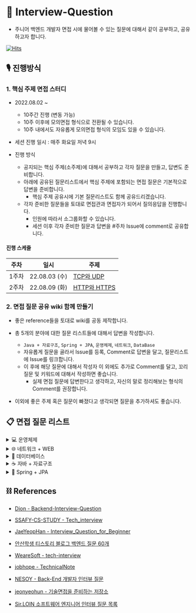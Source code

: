 # 📖 Interview-Question
 
- 주니어 백엔드 개발자 면접 시에 물어볼 수 있는 질문에 대해서 같이 공부하고, 공유하고자 합니다. 

[![Hits](https://hits.seeyoufarm.com/api/count/incr/badge.svg?url=https%3A%2F%2Fgithub.com%2FNext-Squad%2FInterview-Question&count_bg=%2379C83D&title_bg=%23150404&icon=&icon_color=%23E7E7E7&title=hits&edge_flat=false)](https://hits.seeyoufarm.com)
## 🎙 진행방식

### 1. 핵심 주제 면접 스터디 

-  2022.08.02 ~
    - 10주간 진행 (변동 가능)
    - 10주 이후에 모의면접 형식으로 전환될 수 있습니다. 
    - 10주 내에서도 자유롭게 모의면접 형식의 모임도 있을 수 있습니다.
   
- 세션 진행 일시 : 매주 화요일 저녁 9시

- 진행 방식
  - 공지되는 핵심 주제(소주제)에 대해서 공부하고 각자 질문을 만들고, 답변도 준비합니다.
  - 아래에 공유된 질문리스트에서 핵심 주제에 포함되는 면접 질문은 기본적으로 답변을 준비합니다.
    - 핵심 주제 공유시에 기본 질문리스트도 함께 공유드리겠습니다.
  - 각자 준비한 질문들을 토대로 면접관과 면접자가 되어서 질의응답을 진행합니다.
    - 인원에 따라서 소그룹화할 수 있습니다.
    - 세션 이후 각자 준비한 질문과 답변을 #주차 Issue에 comment로 공유합니다.
    

#### 진행 스케줄

| 주차  | 일시          | 주제                                                 |
| ----- | ------------- | --------------------------------------------------- |
| 1주차 | 22.08.03 (수) | [TCP와 UDP](https://github.com/Next-Squad/Interview-Question/issues/3)     |
| 2주차 | 22.08.09 (화) | [HTTP와 HTTPS](https://github.com/Next-Squad/Interview-Question/issues/18)     |

### 2. 면접 질문 공유 wiki 함께 만들기

- 좋은 reference들을 토대로 wiki를 공동 제작합니다. 
- 총 5개의 분야에 대한 질문 리스트들에 대해서 답변을 작성합니다.
    - `Java + 자료구조`, `Spring + JPA`, `운영체제`, `네트워크`, `DataBase`
    - 자유롭게 질문을 골라서 Issue를 등록, Comment로 답변을 달고, 질문리스트에 Issue를 링크합니다. 
    - 이 후에 해당 질문에 대해서 작성자 이 외에도 추가로 Comment를 달고, 꼬리 질문 및 키워드에 대해서 작성하면 좋습니다. 
      - 실제 면접 질문에 답변한다고 생각하고, 자신의 말로 정리해보는 형식의 Comment를 권장합니다.
       
- 이외에 좋은 주제 혹은 질문이 빠졌다고 생각되면 질문을 추가하셔도 좋습니다. 


 ## 📋 면접 질문 리스트 

<details>
<summary>💻 운영체제</summary>
<div markdown="1">
 
1. 바이트코드와 기계어의 차이에 대해 설명해주세요.
2. 컴퓨터는 10진수를 2진수로 바꿔서 계산합니다. 10진수를 2진수로 바꾸는 방법과, 그 반대 방법에 대해 설명해주세요.
3. [context switching이란?](https://github.com/Next-Squad/Interview-Question/issues/10)
    - PCB에 저장되는 정보는?
4. 비선점방식과 선점방식을 설명해주세요.
5. Thread 간의 데이터 공유와 Process 간의 데이터 공유의 공통점과 차이점을 설명해주세요.
    - 스레드에 스택을 독립적으로 할당하는 이유?
    - PC레지스터를 스레드마다 독립적으로 할당하는 이유?
6. 멀티스레드 프로그래밍에 대해 설명해보세요.
    - 멀티 스레드의 장점, 단점
    - 멀티 프로세스 대신 멀티 스레드를 사용하는 이유
7. Thread-safe 하다는 의미와 설계하는 법을 설명해보세요.
8. 프로세스 동기화에 대해 설명해보세요.
9. 교착상태와 기아상태의 해결방법에 대해 설명해보세요.
10. 세마포어와 뮤텍스의 차이에 대해 설명해보세요.
11. 가상 메모리에 대해 설명해보세요.
12. 페이지 교체 알고리즘에 대해서 설명해보세요.
    - 페이징이 필요한 이유는?
    - demand paging이란?
13. 캐시의 지역성에 대해 설명해보세요.
    - 페이지 적중률을 높이는 방법은? 
14. 시스템콜이란 무엇이며 시스템 콜을 사용하는 예시를 들어주세요.
15. 인터럽트가 필요한 이유 및 언제 발생되는지 설명해주세요.
    - 인터럽트 동작과정을 설명해보세요.
16. 커널 모드와 유저 모드를 구분해 놓은 이유는?
    - 커널이란?
17. 커널 수준 스레드와 사용자 수준 스레드의 각각 장단점은?
18. 운영체제가 여러 프로그램을 동시에 실행하는 원리에 대해 설명해주세요.
19. 동기와 비동기의 차이(블로킹, 넌블로킹)에 대해서 설명해주세요.
20. 캐시와 레지스터의 차이점은 무엇인가요?
</div>
</details>

<details>
<summary>🌐 네트워크 + WEB</summary>
<div markdown="2">
 
#### IP, xOSI 7, TCP/IP Layer

 1. [IPV4 vs IPV6 을 설명해주세요.](https://github.com/Next-Squad/Interview-Question/issues/5)
 2. IPv4의 주소 부족현상을 해결하기 위해 현재 어떤 방법을 사용하고 있나요?
 3. OSI 7 - TCP/IP Layer와 각 계층에 대한 설명과 계층화하는 이유에 대해 설명해주세요
 4. [패킷이란 무엇인지 설명해주세요.](https://github.com/Next-Squad/Interview-Question/issues/6)
 
#### TCP와 UDP

 5. [TCP와 UDP의 특징과 차이점을 설명해주세요.](https://github.com/Next-Squad/Interview-Question/issues/12)
 6. [3-Handshaking과 4-Handshaking의 과정을 설명해주세요.](https://github.com/Next-Squad/Interview-Question/issues/15)
 7. 3-way handshaking 과정에서 클라이언트가 서버가 보낸 ACK+SYN을 받지 못하면?
 8. [4-way handshaking 과정에서 Active closer가 마지막에 ACK를 굳이 보내는 이유?](https://github.com/Next-Squad/Interview-Question/issues/14)
 9. [만약 Passive closer에서 FIN 세그먼트를 전송하기 전에 전송한 패킷이 Routing 지연이나 패킷 유실로 인한 재전송 등으로 인해 FIN 패킷보다 늦게 도착하는 상황이 발생하면 어떻게 될까?](https://github.com/Next-Squad/Interview-Question/issues/22)
 10. TCP의 연결 설정 과정(3단계)과 연결 종료 과정(4단계)이 단계가 차이나는 이유?
 11. [초기 Sequence Number인 ISN을 0부터 시작하지 않고 난수를 생성해서 설정하는 이유?](https://github.com/Next-Squad/Interview-Question/issues/20)
 12. UDP에서 신뢰도를 보장하는 방법을 설명해주세요.
 
#### HTTP와 HTTPS

 13. HTTP와 HTTPS의 장단점, 비교 설명해주세요
 14. HTTP1.1와 HTTP2.0 차이점은 무엇인가요?
 15. HTTP는 왜 비연결성인가?
 16. 모든 웹 페이지에서 HTTPS 를 사용하지 않는 이유를 설명해주세요.
 17. 비대칭키 또는 공개키 암호화 방식은 무엇인가요?
 18. HTTP REQUEST 방식 중 GET과 POST의 차이을 설명해주세요.
 19. GET, POST를 제외하고 다른 방식들을 설명해주세요.
 20. 조회하기 위한 용도 POST가 아닌 GET 방식을 사용하는 이유?
 21. 현대 웹 에서는 비연결성을 해결방법을 설명해주세요.
 22. Socket 으로 바로 통신하는 것 대비 HTTP 는 비효율적인데도 왜 많은 앱들은 HTTP 를 쓰는 걸까요?
 23. 차세대 프로토콜로 논의중인 HTTP/3 은 UDP 기반의 QUIC 이라는 기술로 구현되어 있습니다. UDP 는 TCP 대비 안정성이 떨어지는 프로토콜이라고 하는데, 그럼에도 왜 UDP 를 채택한 걸까요?
 24. SSL (또는 TLS) 가 어떻게 동작하는지 말씀해주세요.
 25. HTTP(s) 프로토콜에서 바이너리 데이터를 전송하는 방식에 대해 설명해주세요.
 
#### DNS와 DHCP

 26. 도메인과 DNS가 무엇인지 설명해주세요
 27. Domain Name System 동작과정을 설명해주세요.
 28. DNS 스케줄링 알고리즘에 대해 설명해주세요. 특히 round robin 방식과 문제점을 설명해주세요
 29. DHCP 서버의 역할을 간단히 설명해주세요.

#### 로드밸런서

 30. 로드 밸런싱을 설명해주세요.
 31. L4 로드 밸런싱과 L7 로드 밸런싱에 대해  설명하고, 차이를 말해보세요
 32. 게이트웨이란?
 33. 서버에 트래픽이 주어졌을 때 어떻게 응답속도를 개선할 수 있는가?
 34. 로드밸런싱과 클러스터링 개념과 차이
 35. 프록시 서버에 대한 설명
 36. 리버스 프록시 서버를 왜 쓰는지 및 장단점
 
#### WEB

 37. url과 uri에 대해 각각 설명해주세요
 38. 브라우저에 "www.google.com" 입력하면 어떤일이 일어날까요?
 39. RESTful API란 무엇인가요?
 40. Ajax의 장점과 단점은 무엇인가요?
 41. CORS, preflight는 무엇인가요?
 42. 소켓이란 무엇인가요, 소켓 프로그래밍에 대해 설명해주세요?
 43. DOM과 가상DOM
 44. OAuth란 무엇인가요?
 45. SPA
 46. HTTP 는 Stateless (상태가 없는) 통신 프로토콜이라고 합니다. 따라서, 상태가 없다면 가령 HTTP 를 쓰는 서비스는 매번 로그인을 해 줘야 하거나 사용자 정보를 저장하는 일이 불가능합니다. 그런데 실제론 그렇지 않죠. 어떻게 이런 불편함을 해소했을까요?
 47. Socket 으로 웹 페이지를 크롤링하는 HTTP 클라이언트를 직접 구현해야 한다면, 어떻게 하시겠습니까?
 48. http통신을 api를 안쓰고 하려면?
 
#### 쿠키와 세션
 
 49. 세션 / 토큰 / 쿠키 / JWT 인증방식에 대한 장단점과 해결 방안에 대해 설명해주세요
 
</div>
</details>

<details>
<summary>💾 데이터베이스</summary>
<div markdown="3">
 
#### RDBS 란?

  1. Super Key, Candiate Key, Primary Key, Alternate Key, Foreign Key

#### 정규화란 무엇인가?

  2. 정규화의 종류

#### 인덱스(Index)란 무엇인가?

  3. Index 의 자료구조
  4. Index 사용 시 장점과 단점
  5. [Clustered Index와 Non-Clustered Index의 차이](https://github.com/Next-Squad/Interview-Question/issues/7)
     - Primary Index vs Secondary Index
  6. 인덱스는 어떤 기준으로 정해야하는가?
  7. Cardinality 란?
  8. Selectivity 란?
  9. 커버링 인덱스란? 
  10. Composite Index
  11. 모든 칼럼에 Index를 사용 시 발생하는 문제는?
  12. Index 를 사용하기 적합한 테이블은?

#### 트랜잭션(Transaction)이란 무엇인가?

  13. [ACID 란?](https://github.com/Next-Squad/Interview-Question/issues/21)
  14. [트랜잭션 격리 수준](https://github.com/Next-Squad/Interview-Question/issues/17)
  15. 트랜잭션의 상태
  16. 교착상태란?

#### 옵티마이저(Optimizer)란 무엇인가?

#### Statement, PreparedStatement 차이

#### CAP 이론(일관성, 가용성, 네트워크 분할 허용성)

#### [SQL과 NoSQL의 차이점](https://github.com/Next-Squad/Interview-Question/issues/4)

  17. 저장 방식에 따른 NoSQL 분류 (Key-Value Model, Document Model, Column Model)
  18. NOSQL 이 확장에 열려있는 이유는?

#### Redis 란 무엇인가?

#### ORM 이란 무엇인가?

  19. ORM 의 장점
</div>
</details>

<details>
<summary>☕ 자바 + 자료구조</summary>
<div markdown="4">
 
### 자바

1. java 언어의 장단점
2. [JVM 구조 & JAVA 동작 원리](https://github.com/Next-Squad/Interview-Question/issues/8)
3. OOP의 4가지 특징
4. OOP의 5대 원칙 (SOLID)
5. 객체지향(Object-Oriented)이란
6. 객체지향 프로그래밍과 절차지향 프로그래밍의 차이
7. 클래스, 객체, 인스턴스의 차이
8. 객체(Object)란 무엇인가
9. 변수의 3가지 타입에 대해 설명해주세요.
10. Wrapper Class에 대해 설명하시오.
11. 자바의 접근 제어자
12. Autoboxing, Autounboxing에 대해 설명하시오.
13. non-static 멤버와 static 멤버의 차이에 대해 설명하시오.
14. main 메소드가 public static인 이유는?
15. Final 키워드의 용도에 대해 설명하시오.
16. Generic에 대해 설명하시오.
17. ==과 equals()의 차이에 대해 설명하세요. (동일성 vs 동등성)
18. Call by Reference와 Call by Value의 차이에 대해 설명하시오. + 자바에서 사용하는 방식은?
19. 추상 클래스와 인터페이스의 차이에 대해 설명하시오.
20. java reflection에 대해 설명하시오.
21. String, StringBuilder, StringBuffer의 차이점을 설명해주세요.
22. Java 8에 추가된 기능은 무엇이 있나요? (프로젝트를 진행하면서 버전을 11로 사용한 이유는?)
23. Lambda란 무엇이고 어떠한 장점이 있는가?
24. Stream API 특징이나 장점은 무엇이 있나요?
25. [Garbage Collector(GC)란? + 동작 방식 + 동작 알고리즘](https://github.com/Next-Squad/Interview-Question/issues/9)
26. GC에 의해 변수가 초기화되는 시점을 설정해주세요.
27. JAVA에서 바이트코드에 대해 설명해보세요.
28. 예외처리 방법을 설명해주세요.
29. 자바에서 쓰레드를 구현하기 위한 2가지 방법을 간단하게 설명하시오.
30. Java Collections Framework
31. ArrayList와 LinkedList의 차이는 무엇인가요
32. HashTable vs HashMap
33. CheckedException과 UnCheckedException의 차이
34. Error, Exception 에 대해 설명
35. Synchronized(동기화)를 하기 위한 방법은 무엇이 있나요
36. try-with-resource란?
37. Functional Interface란 무엇인가요?
38. Method Reference는 무엇인가요?
39. Optional 클래스는 무엇인가요?
40. 업캐스팅과 다운캐스팅이란?
41. this 키워드는 언제 사용되나요?
42. 오버로딩 오버라이딩
43. Java SE와 Java EE 애플리케이션 차이
44. java 직렬화(Serialization)와 역직렬화(Deserialization)란 무엇인가
45. Annotation
46. Mutable 객체와 Immutable 객체 차이점


### 자료구조
1. List Set 차이
2. 배열과 리스트
3. 스택
4. 큐
5. 해싱
6. 그래프
7. 해시와 해시테이블
8. 힙
9. 트리
10. Tree, Binary Tree, BST, AVL Tree, MST, Red-Black Tree
11. 트리 순회
12. 자료구조를 이용해서 스택 구현하기
13. 2개의 스택으로 큐 구현하기
</div>
</details>

<details>
<summary>🌱 Spring + JPA</summary>
<div markdown="5">
 
### Spring
1. [Spring DI/IoC는 어떻게 동작하나요?](https://github.com/Next-Squad/Interview-Question/issues/2)
2. Spring Bean이란 무엇인가요?
3. 스프링 Bean의 생성 과정을 설명해주세요.
4. 스프링 Bean의 Scope에 대해서 설명해주세요.
5. IoC 컨테이너의 역할은 무엇이 있을까요?
6. [DI 종류는 어떤것이 있고, 이들의 차이는 무엇인가요?](https://github.com/Next-Squad/Interview-Question/issues/19)
7. Autowiring 과정에 대해서 설명해주세요.
8. Spring Web MVC의 Dispatcher Servlet의 동작 원리에 대해서 간단히 설명해주세요.
9. 프론트 컨트롤러 패턴이란 무엇인가요?
10. Servlet Filter와 Spring Interceptor의 차이는 무엇인가요?
11. Spring에서 CORS 에러를 해결하기 위한 방법을 설명해주세요.
12. Bean/Component 어노테이션에 대해서 설명해주시고, 둘의 차이점에 대해 설명해주세요.
13. @Configuration 어노테이션에 대해서 설명해주세요.
14. Proxy에 대해서 설명해주세요.
    - CGLIB, JDK Proxy
15. Spring AOP를 활용해보셨다면, 어떻게 활용해보셨나요? 장점이 무엇일까요?
16. POJO란 무엇인가요? Spring Framework에서 POJO는 무엇이 될 수 있을까요?
17. Spring Web MVC에서 요청 마다 Thread가 생성되어 Controller를 통해 요청을 수행할텐데, 어떻게 1개의 Controller만 생성될 수 있을까요?
18. Filter는 Servlet의 스펙이고, Interceptor는 Spring MVC의 스펙입니다. Spring Application에서 Filter와 Interceptor를 통해 예외를 처리할 경우 어떻게 해야 할까요?
19. Spring Application을 구동할 때 메서드를 실행시키는 방법에 대해 설명해주세요.
20. 의존성과 설정값을 생성자 인자로 주입해야 하는 이유에 대해 설명해주세요.
21. [PSA란 무엇인가요?](https://github.com/Next-Squad/Interview-Question/issues/16)

### JPA
1. JPA 영속성 컨텍스트의 이점(5가지)을 설명해주세요.
2. 영속성 컨텍스트 생명주기에 대해서 설명해주세요.
3. 1차 캐시, 2차 캐시에 대해서 설명해주세요.
4. dirty checking에 대해서 설명해주세요.
5. LazyInitializationException은 왜 발생할까요?
6. 스프링 프레임워크에서의 엔티티 매니저와 영속성 컨텍스트
7. JPA Propagation 전파단계를 설명해주세요.
8. JPA를 쓴다면 그 이유에 대해서 설명해주세요.
9. N + 1 문제는 무엇이고 이것이 발생하는 이유와 이를 해결하는 방법을 설명해주세요.
10. OSIV에 대해서 설명해주세요.
</div>
</details>

## ⛓ References

- [Dion - Backend-Interview-Question](https://github.com/ksundong/backend-interview-question)


- [SSAFY-CS-STUDY - Tech_interview](https://github.com/SSAFY-CS-STUDY)

- [JaeYeopHan - Interview_Question_for_Beginner](https://github.com/JaeYeopHan/Interview_Question_for_Beginner)

- [안산학생 티스토리 블로그 백엔드 질문 60개](https://haejun0317.tistory.com/238) 


- [WeareSoft - 
tech-interview](https://github.com/WeareSoft/tech-interview)


- [jobhope - TechnicalNote](https://github.com/jobhope/TechnicalNote)

- [NESOY - Back-End 개발자 인터뷰 질문](https://github.com/NESOY/Back-end-Developer-Interview-Questions)


- [jeonyeohun - 기술면접을 준비하는 저장소](https://github.com/jeonyeohun/Getting-Ready-For-Interview)

- [Sir.LOIN 소프트웨어 엔지니어 인터뷰 질문 목록](https://github.com/sirloin-dev/meatplatform/blob/master/job-description/interview-questions.adoc)

